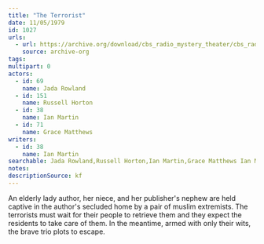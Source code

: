 ```yaml
---
title: "The Terrorist"
date: 11/05/1979
id: 1027
urls: 
  - url: https://archive.org/download/cbs_radio_mystery_theater/cbs_radio_mystery_theater-1001-1050.zip/cbs_radio_mystery_theater-1001-1050%2Fcbsrmt_1027_the_terrorist.mp3
    source: archive-org
tags: 
multipart: 0
actors:  
  - id: 69
    name: Jada Rowland  
  - id: 151
    name: Russell Horton  
  - id: 38
    name: Ian Martin  
  - id: 71
    name: Grace Matthews
writers:  
  - id: 38
    name: Ian Martin
searchable: Jada Rowland,Russell Horton,Ian Martin,Grace Matthews Ian Martin
notes: 
descriptionSource: kf
---
```

An elderly lady author, her niece, and her publisher's nephew are held captive in the author's secluded home by a pair of muslim extremists. The terrorists must wait for their people to retrieve them and they expect the residents to take care of them. In the meantime, armed with only their wits, the brave trio plots to escape.